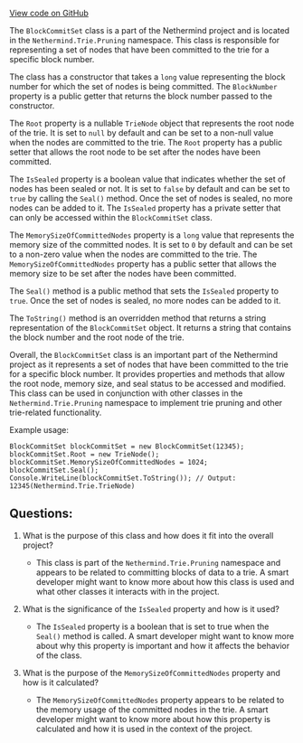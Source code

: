 [View code on GitHub](https://github.com/nethermindeth/nethermind/Nethermind.Trie/Pruning/BlockCommitPackage.cs)

The `BlockCommitSet` class is a part of the Nethermind project and is located in the `Nethermind.Trie.Pruning` namespace. This class is responsible for representing a set of nodes that have been committed to the trie for a specific block number. 

The class has a constructor that takes a `long` value representing the block number for which the set of nodes is being committed. The `BlockNumber` property is a public getter that returns the block number passed to the constructor. 

The `Root` property is a nullable `TrieNode` object that represents the root node of the trie. It is set to `null` by default and can be set to a non-null value when the nodes are committed to the trie. The `Root` property has a public setter that allows the root node to be set after the nodes have been committed. 

The `IsSealed` property is a boolean value that indicates whether the set of nodes has been sealed or not. It is set to `false` by default and can be set to `true` by calling the `Seal()` method. Once the set of nodes is sealed, no more nodes can be added to it. The `IsSealed` property has a private setter that can only be accessed within the `BlockCommitSet` class. 

The `MemorySizeOfCommittedNodes` property is a `long` value that represents the memory size of the committed nodes. It is set to `0` by default and can be set to a non-zero value when the nodes are committed to the trie. The `MemorySizeOfCommittedNodes` property has a public setter that allows the memory size to be set after the nodes have been committed. 

The `Seal()` method is a public method that sets the `IsSealed` property to `true`. Once the set of nodes is sealed, no more nodes can be added to it. 

The `ToString()` method is an overridden method that returns a string representation of the `BlockCommitSet` object. It returns a string that contains the block number and the root node of the trie. 

Overall, the `BlockCommitSet` class is an important part of the Nethermind project as it represents a set of nodes that have been committed to the trie for a specific block number. It provides properties and methods that allow the root node, memory size, and seal status to be accessed and modified. This class can be used in conjunction with other classes in the `Nethermind.Trie.Pruning` namespace to implement trie pruning and other trie-related functionality. 

Example usage:

```
BlockCommitSet blockCommitSet = new BlockCommitSet(12345);
blockCommitSet.Root = new TrieNode();
blockCommitSet.MemorySizeOfCommittedNodes = 1024;
blockCommitSet.Seal();
Console.WriteLine(blockCommitSet.ToString()); // Output: 12345(Nethermind.Trie.TrieNode)
```
## Questions: 
 1. What is the purpose of this class and how does it fit into the overall project?
    - This class is part of the `Nethermind.Trie.Pruning` namespace and appears to be related to committing blocks of data to a trie. A smart developer might want to know more about how this class is used and what other classes it interacts with in the project.

2. What is the significance of the `IsSealed` property and how is it used?
    - The `IsSealed` property is a boolean that is set to true when the `Seal()` method is called. A smart developer might want to know more about why this property is important and how it affects the behavior of the class.

3. What is the purpose of the `MemorySizeOfCommittedNodes` property and how is it calculated?
    - The `MemorySizeOfCommittedNodes` property appears to be related to the memory usage of the committed nodes in the trie. A smart developer might want to know more about how this property is calculated and how it is used in the context of the project.